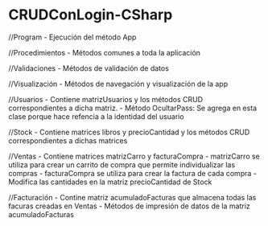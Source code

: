 ﻿# CRUDConLogin-CSharp

//Program
	- Ejecución del método App

//Procedimientos
	- Métodos comunes a toda la aplicación

//Validaciones
	- Métodos de validación de datos

//Visualización
	- Métodos de navegación y visualización de la app

//Usuarios
	- Contiene matrizUsuarios y los métodos CRUD correspondientes a dicha matriz. 
	- Método OcultarPass: Se agrega en esta clase porque hace refencia a la identidad del usuario

//Stock
	- Contiene matrices libros y precioCantidad y los métodos CRUD correspondientes a dichas matrices

//Ventas
	- Contiene matrices matrizCarro y facturaCompra
	- matrizCarro se utiliza para crear un carrito de compra que permite individualizar las compras
	- facturaCompra se utiliza para crear la factura de cada compra
	- Modifica las cantidades en la matriz precioCantidad de Stock

//Facturación
	- Contine matriz acumuladoFacturas que almacena todas las facuras creadas en Ventas
	- Métodos de impresión de datos de la matriz acumuladoFacturas